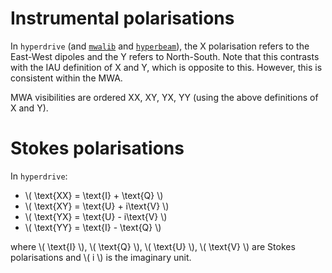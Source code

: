 # Instrumental polarisations

In `hyperdrive` (and [`mwalib`](https://github.com/MWATelescope/mwalib) and
[`hyperbeam`](https://github.com/MWATelescope/mwa_hyperbeam)), the X
polarisation refers to the East-West dipoles and the Y refers to North-South.
Note that this contrasts with the IAU definition of X and Y, which is opposite
to this. However, this is consistent within the MWA.

MWA visibilities are ordered XX, XY, YX, YY (using the above definitions of X
and Y).

# Stokes polarisations

In `hyperdrive`:
- \\( \text{XX} = \text{I} + \text{Q} \\)
- \\( \text{XY} = \text{U} + i\text{V} \\)
- \\( \text{YX} = \text{U} - i\text{V} \\)
- \\( \text{YY} = \text{I} - \text{Q} \\)

where \\( \text{I} \\), \\( \text{Q} \\), \\( \text{U} \\), \\( \text{V} \\) are
Stokes polarisations and \\( i \\) is the imaginary unit.
